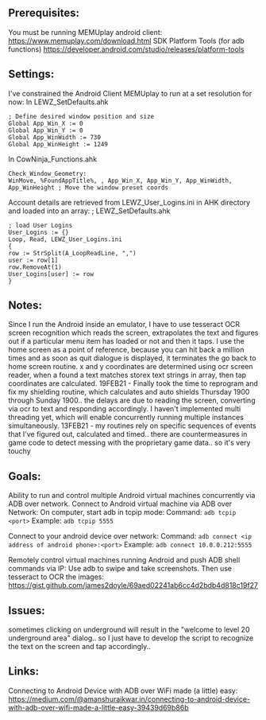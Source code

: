 ## Prerequisites:
You must be running MEMUplay android client:
https://www.memuplay.com/download.html
SDK Platform Tools (for adb functions)
https://developer.android.com/studio/releases/platform-tools

## Settings:
I've constrained the Android Client MEMUplay to run at a set resolution for now:
In LEWZ_SetDefaults.ahk
```
; Define desired window position and size    
Global App_Win_X := 0
Global App_Win_Y := 0
Global App_WinWidth := 730
Global App_WinHeight := 1249
```
In CowNinja_Functions.ahk
```
Check_Window_Geometry:
WinMove, %FoundAppTitle%, , App_Win_X, App_Win_Y, App_WinWidth, App_WinHeight ; Move the window preset coords
```
Account details are retrieved from LEWZ_User_Logins.ini in AHK directory and loaded into an array:
; LEWZ_SetDefaults.ahk
```
; load User Logins
User_Logins := {}
Loop, Read, LEWZ_User_Logins.ini
{
row := StrSplit(A_LoopReadLine, ",")
user := row[1]
row.RemoveAt(1)
User_Logins[user] := row
}
```

## Notes:
Since I run the Android inside an emulator, I have to use tesseract OCR screen recognition which reads the screen, extrapolates the text and figures out if a particular menu item has loaded or not and then it taps. I use the home screen as a point of reference, because you can hit back a million times and as soon as quit dialogue is displayed, it terminates the go back to home screen routine.
x and y coordinates are determined using ocr screen reader, when a found a text matches storex text strings in array, then tap coordinates are calculated.
19FEB21 - Finally took the time to reprogram and fix my shielding routine, which calculates and auto shields Thursday 1900 through Sunday 1900.. the delays are due to reading the screen, converting via ocr to text and responding accordingly. I haven't implemented multi threading yet, which will enable concurrently running multiple instances simultaneously.
13FEB21 - my routines rely on specific sequences of events that I've figured out, calculated and timed.. there are countermeasures in game code to detect messing with the proprietary game data.. so it's very touchy

## Goals:
Ability to run and control multiple Android virtual machines concurrently via ADB over network.
Connect to Android virtual machine via ADB over Network:
On computer, start adb in tcpip mode: 
Command: `adb tcpip <port>`
Example: `adb tcpip 5555`

Connect to your android device over network: 
Command: `adb connect <ip address of android phone>:<port>`
Example: `adb connect 10.0.0.212:5555`

Remotely control virtual machines running Android and push ADB shell commands via IP:
Use adb to swipe and take screenshots. Then use tesseract to OCR the images:
https://gist.github.com/james2doyle/69aed02241ab6cc4d2bdb4d818c19f27 

## Issues:
sometimes clicking on underground will result in the "welcome to level 20 underground area" dialog.. so I just have to develop the script to recognize the text on the screen and tap accordingly..

## Links:
Connecting  to Android Device with ADB over WiFi made (a little) easy:  https://medium.com/@amanshuraikwar.in/connecting-to-android-device-with-adb-over-wifi-made-a-little-easy-39439d69b86b


